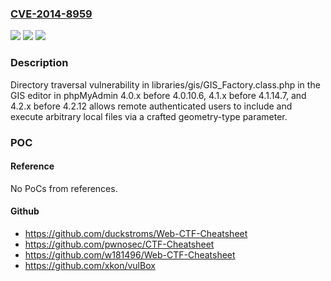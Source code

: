 ### [CVE-2014-8959](https://cve.mitre.org/cgi-bin/cvename.cgi?name=CVE-2014-8959)
![](https://img.shields.io/static/v1?label=Product&message=n%2Fa&color=blue)
![](https://img.shields.io/static/v1?label=Version&message=n%2Fa&color=blue)
![](https://img.shields.io/static/v1?label=Vulnerability&message=n%2Fa&color=brighgreen)

### Description

Directory traversal vulnerability in libraries/gis/GIS_Factory.class.php in the GIS editor in phpMyAdmin 4.0.x before 4.0.10.6, 4.1.x before 4.1.14.7, and 4.2.x before 4.2.12 allows remote authenticated users to include and execute arbitrary local files via a crafted geometry-type parameter.

### POC

#### Reference
No PoCs from references.

#### Github
- https://github.com/duckstroms/Web-CTF-Cheatsheet
- https://github.com/pwnosec/CTF-Cheatsheet
- https://github.com/w181496/Web-CTF-Cheatsheet
- https://github.com/xkon/vulBox

